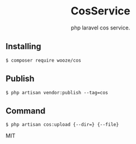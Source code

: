<h1 align="center"> CosService </h1>

<p align="center"> php laravel cos service.</p>


## Installing

```shell
$ composer require wooze/cos
```

## Publish

```
$ php artisan vendor:publish --tag=cos
```

## Command

```
$ php artisan cos:upload {--dir=} {--file}
```

MIT